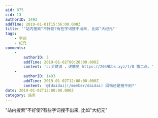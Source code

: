 ```yaml
---
aid: 875
cid: 13
authorID: 1493
addTime: 2019-01-01T15:56:00.000Z
title: '"站内搜索"不好使?有些字词搜不出来, 比如"大纪元"'
tags:
    - 字词
    - 纪元
comments:
    -
        authorID: 3
        addTime: 2019-01-02T00:20:00.000Z
        content: 'c:关键词 ，详情见 https://2049bbs.xyz/t/8 第二点。'
    -
        authorID: 1493
        addTime: 2019-01-02T12:00:00.000Z
        content: '@[daidai](/member/daidai) 回帖还是搜不到?'
date: 2019-01-02T12:00:00.000Z
category: 站务
---
```


"站内搜索"不好使?有些字词搜不出来, 比如"大纪元"

